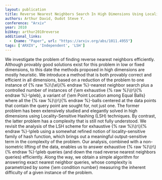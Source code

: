 ```yaml
---
layout: publication
title: Reverse Nearest Neighbors Search In High Dimensions Using Locality-sensitive Hashing
authors: Arthur David, Oudot Steve Y.
conference: "Arxiv"
year: 2010
bibkey: arthur2010reverse
additional_links:
  - {name: "Paper", url: "https://arxiv.org/abs/1011.4955"}
tags: ['ARXIV', 'Independent', 'LSH']
---
```

We investigate the problem of finding reverse nearest neighbors efficiently. Although provably good solutions exist for this problem in low or fixed dimensions, to this date the methods proposed in high dimensions are mostly heuristic. We introduce a method that is both provably correct and efficient in all dimensions, based on a reduction of the problem to one instance of \{&#37; raw &#37;\}\\(\e\\)\{&#37; endraw &#37;\}-nearest neighbor search plus a controlled number of instances of \{\em exhaustive \{&#37; raw &#37;\}\\(r\\)\{&#37; endraw &#37;\}-\pleb\}, a variant of \{\em Point Location among Equal Balls\} where all the \{&#37; raw &#37;\}\\(r\\)\{&#37; endraw &#37;\}-balls centered at the data points that contain the query point are sought for, not just one. The former problem has been extensively studied and elegantly solved in high dimensions using Locality-Sensitive Hashing (LSH) techniques. By contrast, the latter problem has a complexity that is still not fully understood. We revisit the analysis of the LSH scheme for exhaustive \{&#37; raw &#37;\}\\(r\\)\{&#37; endraw &#37;\}-\pleb using a somewhat refined notion of locality-sensitive family of hash function, which brings out a meaningful output-sensitive term in the complexity of the problem. Our analysis, combined with a non-isometric lifting of the data, enables us to answer exhaustive \{&#37; raw &#37;\}\\(r\\)\{&#37; endraw &#37;\}-\pleb queries (and down the road reverse nearest neighbors queries) efficiently. Along the way, we obtain a simple algorithm for answering exact nearest neighbor queries, whose complexity is parametrized by some \{\em condition number\} measuring the inherent difficulty of a given instance of the problem.
